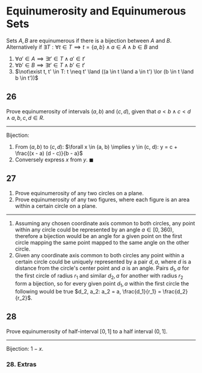 # Equinumerosity and Equinumerous Sets

Sets $A, B$ are equinumerous if there is a bijection between $A$ and $B$. Alternatively if $\exists T : \forall t \in T \implies t=\{a, b\} \land a \in A \land b \in B$ and 

1. $\forall a' \in A \implies \exists t' \in T \land a' \in t'$
2. $\forall b' \in B \implies \exists t' \in T \land b' \in t'$
3. $\not\exist t, t' \in T: t \neq t' \land ((a \in t \land a \in t') \lor (b \in t \land b \in t'))$

## 26

Prove equinumerosity of intervals $(a, b)$ and $(c, d)$, given that $a < b \land c < d \land a, b, c, d \in R$.

---

Bijection:

1. From $(a, b)$ to $(c, d)$: $\forall x \in (a, b) \implies y \in (c, d): y = c + \frac{(x - a) (d - c)}{b - a}$
2. Conversely express $x$ from $y$. $\blacksquare$

## 27

1. Prove equinumerosity of any two circles on a plane.
2. Prove equinumerosity of any two figures, where each figure is an area within a certain circle on a plane.

---

1. Assuming any chosen coordinate axis common to both circles, any point within any circle could be represented by an angle $a \in [0, 360)$, therefore a bijection would be an angle for a given point on the first circle mapping the same point mapped to the same angle on the other circle.
2. Given any coordinate axis common to both circles any point within a certain circle could be uniquely represented by a pair $d, a$, where $d$ is a distance from the circle's center point and $a$ is an angle. Pairs $d_1, a$ for the first circle of radius $r_1$ and similar $d_2, a$ for another with radius $r_2$ form a bijection, so for every given point $d_1, a$ within the first circle the following would be true $d_2, a_2: a_2 = a, \frac{d_1}{r_1} = \frac{d_2}{r_2}$.

## 28

Prove equinumerosity of half-interval $[0,1]$ to a half interval $(0, 1]$.

---

Bijection: $1-x$.

### 28. Extras
